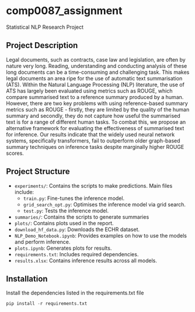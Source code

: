 # comp0087_assignment
Statistical NLP Research Project

## Project Description
Legal documents, such as contracts, case law and legislation, are often by nature very long. Reading, understanding and conducting analysis of these long documents can be a time-consuming and challenging task. This makes legal documents an area ripe for the use of automatic text summarisation (ATS). Within the Natural Language Processing (NLP) literature, the use of ATS has largely been evaluated using metrics such as ROUGE, which compare summarised text to a reference summary produced by a human. However, there are two key problems with using reference-based summary metrics such as ROUGE - firstly, they are limited by the quality of the human summary and secondly, they do not capture how useful the summarised text is for a range of different human tasks. To combat this, we propose an alternative framework for evaluating the effectiveness of summarised text for inference. Our results indicate that the widely used neural network systems, specifically transformers, fail to outperform older graph-based summary techniques on inference tasks despite marginally higher ROUGE scores.

## Project Structure
- `experiments/`: Contains the scripts to make predictions. Main files include:
  - `train.py`: Fine-tunes the inference model.
  - `grid_search_opt.py`: Optimises the inference model via grid search.
  - `test.py`: Tests the inference model.
- `summaries/`: Contains the scripts to generate summaries
- `plots/`: Contains plots used in the report.
- `download_hf_data.py`: Downloads the ECHR dataset.
- `NLP_Demo_Notebook.ipynb`: Provides examples on how to use the models and perform inference.
- `plots.ipynb`: Generates plots for results.
- `requirements.txt`: Includes required dependencies.
- `results.xlsx`: Contains inference results across all models.

## Installation
Install the dependencies listed in the requirements.txt file
```python
pip install -r requirements.txt


